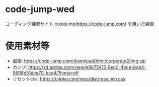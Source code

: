 # code-jump-wed
コーディング練習サイト codejump(https://code-jump.com) を用いた練習

# 使用素材等
* 画像: https://code-jump.com/download/html/corporate2/img.zip
* カンプ: https://xd.adobe.com/view/e9b75415-8ec0-4bce-bde4-9508d51dce70-bce4/?hints=off
* リセットcss: https://unpkg.com/ress/dist/ress.min.css

